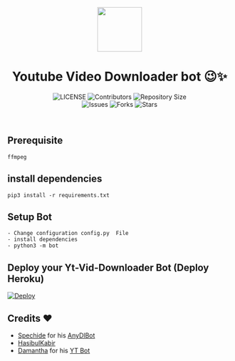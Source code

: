 <p align="center">
      <img style="width:100px; height: 100px;"  src="https://telegra.ph/file/f6eeda4f292bba0222385.jpg"</p>
                                <h1 align="center"><b>Youtube Video Downloader bot 😉✨</b></h1>  
                                
 <p align="center">
    <img src="https://img.shields.io/github/license/gbimsath/Yt-Vid-Downloader?style=for-the-badge&logo=appveyor" alt="LICENSE">
    <img src="https://img.shields.io/github/contributors/gbimsath/Yt-Vid-Downloader?style=for-the-badge&logo=appveyor" alt="Contributors">
    <img src="https://img.shields.io/github/repo-size/gbimsath/Yt-Vid-Downloader?style=for-the-badge&logo=appveyor" alt="Repository Size"> <br>
    <img src="https://img.shields.io/github/issues/gbimsath/Yt-Vid-Downloader?style=for-the-badge&logo=appveyor" alt="Issues">
    <img src="https://img.shields.io/github/forks/gbimsath/Yt-Vid-Downloader?style=for-the-badge&logo=appveyor" alt="Forks">
    <img src="https://img.shields.io/github/stars/gbimsath/Yt-Vid-Downloader?style=for-the-badge&logo=appveyor" alt="Stars">
    
</p><br>                               

## Prerequisite
    ffmpeg
  
    
## install dependencies
    pip3 install -r requirements.txt


## Setup Bot
    - Change configuration config.py  File
    - install dependencies
    - python3 -m bot
    
  ## Deploy your Yt-Vid-Downloader Bot  (Deploy Heroku)
[![Deploy](https://www.herokucdn.com/deploy/button.svg)](https://heroku.com/deploy?template=https://github.com/gbimsath/Yt-Vid-Downloader)

    
## Credits ❤️ 
* [Spechide](https://telegram.dog/SpEcHIDe) for his [AnyDlBot](https://github.com/SpEcHiDe/AnyDLBot)
* [HasibulKabir](https://telegram.dog/HasibulKabir)
* [Damantha](https://telegram.dog/MrItzMe) for his [YT Bot](https://github.com/Damantha126/Youtube-Downloader-Bot)

